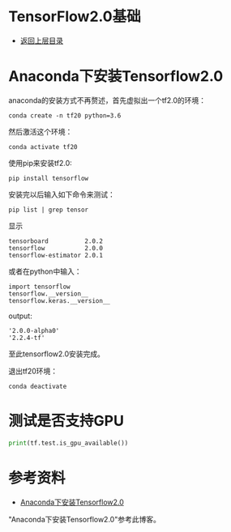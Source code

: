 # TensorFlow2.0基础

* [返回上层目录](../tensorflow2.0.md)


# Anaconda下安装Tensorflow2.0

anaconda的安装方式不再赘述，首先虚拟出一个tf2.0的环境：

```shell
conda create -n tf20 python=3.6
```

然后激活这个环境：

```shell
conda activate tf20
```

使用pip来安装tf2.0:

```shell
pip install tensorflow
```

安装完以后输入如下命令来测试：

```shell
pip list | grep tensor
```

显示

```shell
tensorboard          2.0.2              
tensorflow           2.0.0              
tensorflow-estimator 2.0.1  
```

或者在python中输入：

```shell
import tensorflow
tensorflow.__version__
tensorflow.keras.__version__
```

output:

```shell
'2.0.0-alpha0'
'2.2.4-tf'
```

至此tensorflow2.0安装完成。

退出tf20环境：

```shell
conda deactivate
```





# 测试是否支持GPU

```python
print(tf.test.is_gpu_available())
```





# 参考资料

* [Anaconda下安装Tensorflow2.0](https://blog.csdn.net/PecoHe/article/details/91356275)

"Anaconda下安装Tensorflow2.0"参考此博客。



